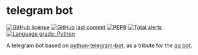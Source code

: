 # telegram bot
[![GitHub license](https://img.shields.io/github/license/CCXXXI/telegram-bot)](LICENSE)
[![GitHub last commit](https://img.shields.io/github/last-commit/CCXXXI/telegram-bot)](../../commits)
[![PEP8](https://img.shields.io/badge/code%20style-pep8-orange.svg)](https://www.python.org/dev/peps/pep-0008/)
[![Total alerts](https://img.shields.io/lgtm/alerts/g/CCXXXI/telegram-bot.svg?logo=lgtm&logoWidth=18)](https://lgtm.com/projects/g/CCXXXI/telegram-bot/alerts/)
[![Language grade: Python](https://img.shields.io/lgtm/grade/python/g/CCXXXI/telegram-bot.svg?logo=lgtm&logoWidth=18)](https://lgtm.com/projects/g/CCXXXI/telegram-bot/context:python)

A telegram bot based on [python-telegram-bot](https://github.com/python-telegram-bot/python-telegram-bot), as a tribute for the [qq bot](https://github.com/CCXXXI/telegram_bot/releases/tag/qq_bot).
